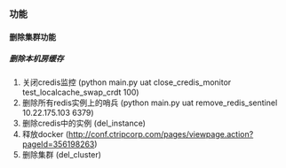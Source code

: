 ### 功能
#### 删除集群功能
##### 删除本机房缓存
1. 关闭credis监控 (python main.py uat close_credis_monitor test_localcache_swap_crdt 100)
2. 删除所有redis实例上的哨兵 (python main.py uat remove_redis_sentinel 10.22.175.103 6379)
3. 删除credis中的实例  (del_instance)
4. 释放docker  (http://conf.ctripcorp.com/pages/viewpage.action?pageId=356198263)
5. 删除集群  (del_cluster)